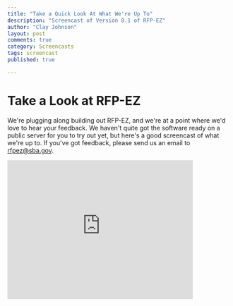 ```yaml
---
title: "Take a Quick Look At What We're Up To"
description: "Screencast of Version 0.1 of RFP-EZ"
author: "Clay Johnson"
layout: post
comments: true
category: Screencasts
tags: screencast
published: true

---
```


# Take a Look at RFP-EZ

We're plugging along building out RFP-EZ, and we're at a point where we'd love to hear your feedback. We haven't quite got the software ready on a public server for you to try out yet, but here's a good screencast of what we're up to. If you've got feedback, please send us an email to rfpez@sba.gov.


<iframe width="420" height="315" src="http://www.youtube.com/embed/JstDibzxYb8" frameborder="0">
</iframe>